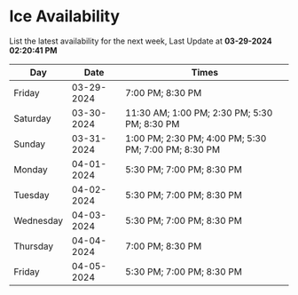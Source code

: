 # Ice Availability

List the latest availability for the next week, Last Update at **03-29-2024 02:20:41 PM**

| Day         | Date        | Times       |
| ----------- | ----------- | ----------- |
|Friday|03-29-2024|7:00 PM; 8:30 PM|
|Saturday|03-30-2024|11:30 AM; 1:00 PM; 2:30 PM; 5:30 PM; 8:30 PM|
|Sunday|03-31-2024|1:00 PM; 2:30 PM; 4:00 PM; 5:30 PM; 7:00 PM; 8:30 PM|
|Monday|04-01-2024|5:30 PM; 7:00 PM; 8:30 PM|
|Tuesday|04-02-2024|5:30 PM; 7:00 PM; 8:30 PM|
|Wednesday|04-03-2024|5:30 PM; 7:00 PM; 8:30 PM|
|Thursday|04-04-2024|7:00 PM; 8:30 PM|
|Friday|04-05-2024|5:30 PM; 7:00 PM; 8:30 PM|
